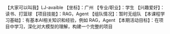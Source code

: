 【大家可以叫我】LJ-avaible
【坐标】：广州
【专业/职业】：学生
【兴趣爱好】：读书、打篮球
【项目技能】：RAG，Agent
【组队情况】：暂时无组队
【本课程学习基础】：有基本AI相关知识和经验，例如 RAG，Agent
【本期活动目标】：在项目中学习，深化对大模型的理解，构建一个完整的项目